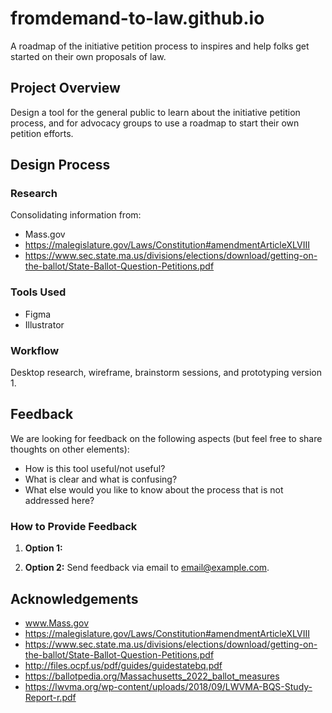 # fromdemand-to-law.github.io
A roadmap of the initiative petition process to inspires and help folks get started on their own proposals of law.
## Project Overview

Design a tool for the general public to learn about the initiative petition process, and for advocacy groups to use a roadmap to start their own petition efforts.

## Design Process

### Research

Consolidating information from: 
- Mass.gov
- https://malegislature.gov/Laws/Constitution#amendmentArticleXLVIII
- https://www.sec.state.ma.us/divisions/elections/download/getting-on-the-ballot/State-Ballot-Question-Petitions.pdf


### Tools Used

- Figma
- Illustrator

### Workflow

Desktop research, wireframe, brainstorm sessions, and prototyping version 1. 

## Feedback

We are looking for feedback on the following aspects (but feel free to share thoughts on other elements):

- How is this tool useful/not useful? 
- What is clear and what is confusing?
- What else would you like to know about the process that is not addressed here?

### How to Provide Feedback

1. **Option 1:** 

2. **Option 2:** Send feedback via email to [email@example.com](mailto:email@example.com).

## Acknowledgements

- www.Mass.gov
- https://malegislature.gov/Laws/Constitution#amendmentArticleXLVIII
- https://www.sec.state.ma.us/divisions/elections/download/getting-on-the-ballot/State-Ballot-Question-Petitions.pdf
- http://files.ocpf.us/pdf/guides/guidestatebq.pdf
- https://ballotpedia.org/Massachusetts_2022_ballot_measures
- https://lwvma.org/wp-content/uploads/2018/09/LWVMA-BQS-Study-Report-r.pdf
